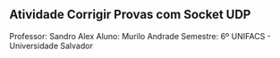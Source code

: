 ## Atividade Corrigir Provas com Socket UDP

Professor: Sandro Alex
Aluno: Murilo Andrade
Semestre: 6º
UNIFACS - Universidade Salvador

